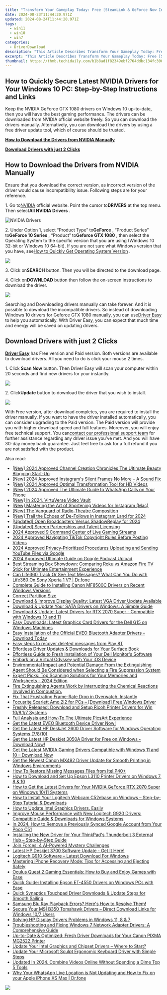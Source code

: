 ```yaml
---
title: "Transform Your Gameplay Today: Free [SteamLink & GeForce Now Integration] SteelSeries Engine for Win10"
date: 2024-08-23T11:44:20.971Z
updated: 2024-08-24T11:44:20.971Z
tags:
  - win11
  - win10
  - win7
categories:
  - DriverDownload
description: "This Article Describes Transform Your Gameplay Today: Free [SteamLink & GeForce Now Integration] SteelSeries Engine for Win10"
excerpt: "This Article Describes Transform Your Gameplay Today: Free [SteamLink & GeForce Now Integration] SteelSeries Engine for Win10"
thumbnail: https://thmb.techidaily.com/b1b8ad1f82349ebf2764ddbc134fc39036adf7776e409dbc4a59416ae2925dba.jpg
---
```


## How to Quickly Secure Latest NVIDIA Drivers for Your Windows 10 PC: Step-by-Step Instructions and Links

Keep the NVIDIA GeForce GTX 1080 drivers on Windows 10 up-to-date, then you will have the best gaming performance. The drivers can be downloaded from NVIDIA official website freely. So you can download the drivers manually. Alternatively, you can download the drivers by using a free driver update tool, which of course should be trusted.

[**How to Download the Drivers from NVIDIA Manually**](https://tools.techidaily.com/drivereasy/download/)

[**Download Drivers with just 2 Clicks**](https://tools.techidaily.com/drivereasy/download/)

## **How to Download the Drivers from NVIDIA Manually**

 Ensure that you download the correct version, as incorrect version of the driver would cause incompatibility issue. Following steps are for your reference.

 1\. Go to[NVIDIA](https://tools.techidaily.com/drivereasy/download/) official website. Point the cursor to**DRIVERS** at the top menu. Then select**All NVIDIA Drivers** .

![NVIDIA Drivers](https://images.drivereasy.com/wp-content/uploads/2016/09/img_57ccd935a0f0a.jpg)

 2\. Under Option 1, select “Product Type” to**GeForce** , “Product Series” to**GeForce 10 Series** , “Product” to**Geforce GTX 1080** , then select the Operating System to the specific version that you are using (Windows 10 32-bit or Windows 10 64-bit). If you are not sure what Windows version that you have, see[How to Quickly Get Operating System Version](https://tools.techidaily.com/drivereasy/download/) .

![](https://images.drivereasy.com/wp-content/uploads/2016/10/img_581410198d290.jpg)

 3\. Click on**SEARCH** button. Then you will be directed to the download page.

 4\. Click on**DOWNLOAD** button then follow the on-screen instructions to download the driver.

![](https://images.drivereasy.com/wp-content/uploads/2016/10/img_581412f0a2c64.jpg)

 Searching and Downloading drivers manually can take forever. And it is possible to download the incompatible drivers. So instead of downloading Windows 10 drivers for Geforce GTX 1080 manually, you can use[Driver Easy](https://tools.techidaily.com/drivereasy/download/) to help you automatically. With Driver Easy, you can expect that much time and energy will be saved on updating drivers.

## **Download Drivers with just 2 Clicks**

**[Driver Easy](https://tools.techidaily.com/drivereasy/download/)**  has Free version and Paid version. Both versions are available to download drivers. All you need to do is click your mouse 2 times.

1\. Click **Scan Now**  button. Then Driver Easy will scan your computer within 20 seconds and find new drivers for your instantly.  

![](https://images.drivereasy.com/wp-content/uploads/2017/04/img_58eca1022f7b7.png)

 2\. Click**Update** button to download the driver that you wish to install.

![](https://images.drivereasy.com/wp-content/uploads/2017/04/img_58eca27c67b42.jpg)

 With Free version, after download completes, you are required to install the driver manually. If you want to have the driver installed automatically, you can consider upgrading to the Paid version. The Paid version will provide you with higher download speed and full features. Moreover, you will enjoy free technical support. You can[contact our professional support team](https://tools.techidaily.com/drivereasy/download/) for further assistance regarding any driver issue you’ve met. And you will have 30-day money back guarantee. Just feel free to ask for a full refund if you are not satisfied with the product.

<ins class="adsbygoogle"
     style="display:block"
     data-ad-format="autorelaxed"
     data-ad-client="ca-pub-7571918770474297"
     data-ad-slot="1223367746"></ins>



<ins class="adsbygoogle"
     style="display:block"
     data-ad-client="ca-pub-7571918770474297"
     data-ad-slot="8358498916"
     data-ad-format="auto"
     data-full-width-responsive="true"></ins>

<span class="atpl-alsoreadstyle">Also read:</span>
<div><ul>
<li><a href="https://youtube-docs.techidaily.com/024-approved-channel-creation-chronicles-the-ultimate-beauty-blogging-start-up/"><u>[New] 2024 Approved  Channel Creation Chronicles  The Ultimate Beauty Blogging Start-Up</u></a></li>
<li><a href="https://facebook-video-recording.techidaily.com/new-2024-approved-instagrams-silent-frames-no-more-a-sound-fix/"><u>[New] 2024 Approved  Instagram's Silent Frames No More – A Sound Fix</u></a></li>
<li><a href="https://fox-glue.techidaily.com/new-2024-approved-optimal-transformation-tool-for-hd-videos/"><u>[New] 2024 Approved  Optimal Transformation Tool for HD Videos</u></a></li>
<li><a href="https://on-screen-recording.techidaily.com/new-2024-approved-the-ultimate-guide-to-whatsapp-calls-on-your-phone/"><u>[New] 2024 Approved  The Ultimate Guide to WhatsApp Calls on Your Phone</u></a></li>
<li><a href="https://screen-video-capture.techidaily.com/new-in-2024-virtuverse-video-vault/"><u>[New] In 2024, VirtuVerse Video Vault</u></a></li>
<li><a href="https://instagram-video-recordings.techidaily.com/new-mastering-the-art-of-shortening-videos-for-instagram-mac/"><u>[New] Mastering the Art of Shortening Videos for Instagram (Mac)</u></a></li>
<li><a href="https://some-guidance.techidaily.com/new-the-vanguard-of-radio-theatre-composition/"><u>[New] The Vanguard of Radio-Theatre Composition</u></a></li>
<li><a href="https://instagram-video-files.techidaily.com/new-trail-the-echoes-of-de-follows-in-instagram-land-for-2024/"><u>[New] Trail the Echoes of De-Follows in Instagram Land for 2024</u></a></li>
<li><a href="https://screen-mirroring-recording.techidaily.com/updated-open-broadcasters-versus-shadowreplay-for-2024/"><u>[Updated] Open Broadcasters Versus ShadowReplay for 2024</u></a></li>
<li><a href="https://extra-approaches.techidaily.com/updated-screen-partnerships-and-talent-licensing/"><u>[Updated] Screen Partnerships and Talent Licensing</u></a></li>
<li><a href="https://extra-lessons.techidaily.com/2024-approved-9-command-center-of-live-gaming-streams/"><u>2024 Approved  9 Command Center of Live Gaming Streams</u></a></li>
<li><a href="https://tiktok-video-recordings.techidaily.com/2024-approved-navigating-tiktok-copyright-rules-before-posting-videos/"><u>2024 Approved  Navigating TikTok Copyright Rules Before Posting Videos</u></a></li>
<li><a href="https://youtube-stream.techidaily.com/2024-approved-privacy-prioritized-procedures-uploading-and-sending-youtube-files-via-google/"><u>2024 Approved  Privacy-Prioritized Procedures  Uploading and Sending YouTube Files via Google</u></a></li>
<li><a href="https://fox-direct.techidaily.com/2024-approved-ultimate-guide-on-google-podcast-upload/"><u>2024 Approved  Ultimate Guide on Google Podcast Upload</u></a></li>
<li><a href="https://win-amazing.techidaily.com/best-streaming-box-showdown-comparing-roku-vs-amazon-fire-tv-stick-for-ultimate-entertainment-experience/"><u>Best Streaming Box Showdown: Comparing Roku vs Amazon Fire TV Stick for Ultimate Entertainment Experience</u></a></li>
<li><a href="https://fake-location.techidaily.com/can-life360-track-or-see-text-messages-what-can-you-do-with-life360-on-sony-xperia-1-v-drfone-by-drfone-virtual-android/"><u>Can Life360 Track Or See Text Messages? What Can You Do with Life360 On Sony Xperia 1 V? | Dr.fone</u></a></li>
<li><a href="https://win-amazing.techidaily.com/complete-guide-to-installing-canon-mf8500c-drivers-on-recent-windows-versions/"><u>Complete Guide to Installing Canon MF8500C Drivers on Recent Windows Versions</u></a></li>
<li><a href="https://hardware-updates.techidaily.com/correct-partition-size/"><u>Correct Partition Size</u></a></li>
<li><a href="https://win-amazing.techidaily.com/download-and-improve-display-quality-latest-vga-driver-update-available/"><u>Download & Improve Display Quality: Latest VGA Driver Update Available</u></a></li>
<li><a href="https://win-amazing.techidaily.com/download-and-update-your-sata-drivers-on-windows-a-simple-guide/"><u>Download & Update Your SATA Drivers on Windows: A Simple Guide</u></a></li>
<li><a href="https://win-amazing.techidaily.com/download-and-update-latest-drivers-for-rtx-2070-super-compatible-with-windows-10-and-11/"><u>Download & Update: Latest Drivers for RTX 2070 Super - Compatible with Windows 10 and 11</u></a></li>
<li><a href="https://win-amazing.techidaily.com/easy-downloads-latest-graphics-card-drivers-for-the-dell-g15-on-windows-machines/"><u>Easy Downloads: Latest Graphics Card Drivers for the Dell G15 on Windows Machines</u></a></li>
<li><a href="https://win-amazing.techidaily.com/easy-installation-of-the-official-eveo-bluetooth-adapter-drivers-download-today/"><u>Easy Installation of the Official EVEO Bluetooth Adapter Drivers – Download Today</u></a></li>
<li><a href="https://phone-solutions.techidaily.com/easy-steps-to-recover-deleted-messages-from-play-8t-by-fonelab-android-recover-messages/"><u>Easy steps to recover deleted messages from Play 8T</u></a></li>
<li><a href="https://win-amazing.techidaily.com/1722969572310-effortless-driver-updates-and-downloads-for-your-surface-book/"><u>Effortless Driver Updates & Downloads for Your Surface Book</u></a></li>
<li><a href="https://win-amazing.techidaily.com/effortless-guide-to-fresh-installation-of-your-dell-monitors-software/"><u>Effortless Guide to Fresh Installation of Your Dell Monitor's Software</u></a></li>
<li><a href="https://extra-information.techidaily.com/embark-on-a-virtual-odyssey-with-your-ios-device/"><u>Embark on a Virtual Odyssey with Your iOS Device</u></a></li>
<li><a href="https://win-amazing.techidaily.com/1722957464135-environmental-impact-and-potential-damage-from-the-extinguishing-agent-should-be-considered-when-selecting-a-fire-suppression-system/"><u>Environmental Impact and Potential Damage From the Extinguishing Agent Should Be Considered when Selecting a Fire Suppression System</u></a></li>
<li><a href="https://buynow-info.techidaily.com/expert-picks-top-scanning-solutions-for-your-memories-and-worksheets-2024-edition/"><u>Expert Picks: Top Scanning Solutions for Your Memories and Worksheets - 2024 Edition</u></a></li>
<li><a href="https://win-amazing.techidaily.com/fire-extinguishing-agents-work-by-interrupting-the-chemical-reactions-involved-in-combustion/"><u>Fire Extinguishing Agents Work by Interrupting the Chemical Reactions Involved in Combustion.</u></a></li>
<li><a href="https://win-answers.techidaily.com/fix-that-frustrating-frame-rate-drop-in-overwatch-instantly/"><u>Fix That Frustrating Frame-Rate Drop in Overwatch, Instantly</u></a></li>
<li><a href="https://win-amazing.techidaily.com/focusrite-scarlett-amo-2i2-for-pcs-download-free-windows-driver/"><u>Focusrite Scarlett Amo 2I2 for PCs – [Download] Free Windows Driver</u></a></li>
<li><a href="https://win-amazing.techidaily.com/freshly-released-download-and-setup-ricoh-printer-drivers-for-win-10817-systems/"><u>Freshly Released: Download and Setup Ricoh Printer Drivers for Win 10/8.1/7 Systems</u></a></li>
<li><a href="https://extra-resources.techidaily.com/full-analysis-and-how-to-the-ultimate-picsart-experience/"><u>Full Analysis and How-To  The Ultimate PicsArt Experience</u></a></li>
<li><a href="https://win-amazing.techidaily.com/get-the-latest-eveo-bluetooth-device-driver-now/"><u>Get the Latest EVEO Bluetooth Device Driver Now!</u></a></li>
<li><a href="https://win-amazing.techidaily.com/get-the-latest-hp-deskjet-2600-driver-software-for-windows-operating-systems-7810/"><u>Get the Latest HP DeskJet 2600 Driver Software for Windows Operating Systems (7/8/10)</u></a></li>
<li><a href="https://win-amazing.techidaily.com/get-the-latest-hp-deskjet-3050a-driver-for-free-on-windows-download-now/"><u>Get the Latest HP Deskjet 3050A Driver for Free on Windows - Download Now!</u></a></li>
<li><a href="https://win-amazing.techidaily.com/get-the-latest-nvidia-gaming-drivers-compatible-with-windows-11-and-10-download-now/"><u>Get the Latest NVIDIA Gaming Drivers Compatible with Windows 11 and 10 – Download Now</u></a></li>
<li><a href="https://win-amazing.techidaily.com/get-the-newest-canon-mx492-driver-update-for-smooth-printing-in-windows-environments/"><u>Get the Newest Canon MX492 Driver Update for Smooth Printing in Windows Environments</u></a></li>
<li><a href="https://blog-min.techidaily.com/how-to-restore-missing-messages-files-from-itel-p40plus-by-fonelab-android-recover-messages/"><u>How To  Restore Missing Messages Files from Itel P40+</u></a></li>
<li><a href="https://win-amazing.techidaily.com/how-to-download-and-set-up-epson-l3110-printer-drivers-on-windows-7-8-and-10/"><u>How to Download and Set Up Epson L3110 Printer Drivers on Windows 7, 8 & 10</u></a></li>
<li><a href="https://win-amazing.techidaily.com/how-to-get-the-latest-drivers-for-your-nvidia-geforce-rtx-2070-super-on-windows-1011-systems/"><u>How to Get the Latest Drivers for Your NVIDIA GeForce RTX 2070 Super on Windows 10/11 Systems</u></a></li>
<li><a href="https://win-amazing.techidaily.com/how-to-install-your-logitech-webcam-c52ebase-on-windows-step-by-step-tutorial-and-downloads/"><u>How to Install Your Logitech Webcam C52ebase on Windows – Step-by-Step Tutorial & Downloads</u></a></li>
<li><a href="https://win-amazing.techidaily.com/1722977381892-how-to-update-intel-graphics-drivers-easily/"><u>How to Update Intel Graphics Drivers. Easily</u></a></li>
<li><a href="https://win-amazing.techidaily.com/improve-mouse-performance-with-new-logitech-g920-drivers-compatible-guide-and-downloads-for-windows-systems/"><u>Improve Mouse Performance with New Logitech G920 Drivers: Compatible Guide & Downloads for Windows Systems</u></a></li>
<li><a href="https://easy-unlock-android.techidaily.com/in-2024-how-to-remove-a-previously-synced-google-account-from-your-poco-c51-by-drfone-android/"><u>In 2024, How to Remove a Previously Synced Google Account from Your Poco C51</u></a></li>
<li><a href="https://win-amazing.techidaily.com/installing-the-new-driver-for-your-thinkpads-thunderbolt-3-external-hub-step-by-step-guide/"><u>Installing the New Driver for Your ThinkPad's Thunderbolt 3 External Hub – Step-by-Step Guide</u></a></li>
<li><a href="https://games-able.techidaily.com/join-forces-4-ai-powered-mystery-challenges/"><u>Join Forces: 4 AI-Powered Mystery Challenges</u></a></li>
<li><a href="https://driver-download.techidaily.com/latest-hp-deskjet-3700-software-update-get-it-here/"><u>Latest HP Deskjet 3700 Software Update - Get It Here!</u></a></li>
<li><a href="https://win-amazing.techidaily.com/1722975472571-logitech-g910-software-latest-download-for-windows/"><u>Logitech G910 Software – Latest Download For Windows</u></a></li>
<li><a href="https://tech-renaissance.techidaily.com/mastering-iphone-recovery-mode-tips-for-accessing-and-ejecting-safely/"><u>Mastering iPhone Recovery Mode: Tips for Accessing and Ejecting Safely</u></a></li>
<li><a href="https://tech-recovery.techidaily.com/oculus-quest-2-gaming-essentials-how-to-buy-and-enjoy-games-with-ease/"><u>Oculus Quest 2 Gaming Essentials: How to Buy and Enjoy Games with Ease</u></a></li>
<li><a href="https://win-amazing.techidaily.com/quick-guide-installing-epson-et-4550-drivers-on-windows-pcs-with-ease/"><u>Quick Guide: Installing Epson ET-4550 Drivers on Windows PCs with Ease</u></a></li>
<li><a href="https://win-amazing.techidaily.com/quick-synaptics-touchpad-driver-downloads-and-update-steps-for-smooth-sailing/"><u>Quick Synaptics Touchpad Driver Downloads & Update Steps for Smooth Sailing</u></a></li>
<li><a href="https://win-amazing.techidaily.com/1722971394121-samsung-blu-ray-playback-errors-heres-how-to-resolve-them/"><u>Samsung Blu Ray Playback Errors? Here's How to Resolve Them!</u></a></li>
<li><a href="https://win-amazing.techidaily.com/secure-your-msi-b350-tomahawk-drivers-direct-download-links-for-windows-107-users/"><u>Secure Your MSI B350 Tomahawk Drivers – Direct Download Links for Windows 10/7 Users</u></a></li>
<li><a href="https://win-amazing.techidaily.com/solving-hp-display-drivers-problems-in-windows-11-8-and-7/"><u>Solving HP Display Drivers Problems in Windows 11, 8 & 7</u></a></li>
<li><a href="https://win-amazing.techidaily.com/troubleshooting-and-fixing-windows-7-network-adapter-drivers-a-comprehensive-guide/"><u>Troubleshooting and Fixing Windows 7 Network Adapter Drivers: A Comprehensive Guide</u></a></li>
<li><a href="https://win-amazing.techidaily.com/up-to-date-and-optimized-fresh-driver-downloads-for-your-canon-pixma-mg2522-printer/"><u>Up-to-Date & Optimized: Fresh Driver Downloads for Your Canon PIXMA MG2522 Printer</u></a></li>
<li><a href="https://win-amazing.techidaily.com/update-your-intel-graphics-and-chipset-drivers-where-to-start/"><u>Update Your Intel Graphics and Chipset Drivers – Where to Start?</u></a></li>
<li><a href="https://win-amazing.techidaily.com/update-your-microsoft-sculpt-ergonomic-keyboard-driver-with-simple-steps/"><u>Update Your Microsoft Sculpt Ergonomic Keyboard Driver with Simple Steps</u></a></li>
<li><a href="https://ai-video-apps.techidaily.com/updated-in-2024-combine-videos-online-without-spending-a-dime-top-5-tools/"><u>Updated In 2024, Combine Videos Online Without Spending a Dime Top 5 Tools</u></a></li>
<li><a href="https://location-social.techidaily.com/why-your-whatsapp-live-location-is-not-updating-and-how-to-fix-on-your-apple-iphone-xs-max-drfone-by-drfone-virtual-ios/"><u>Why Your WhatsApp Live Location is Not Updating and How to Fix on your Apple iPhone XS Max | Dr.fone</u></a></li>
</ul></div>

<!-- affiliate ads begin -->
<a href="https://shop.systoolsgroup.com/affiliate.php?ACCOUNT=SYSTOOBY&AFFILIATE=108875&PATH=https%3A%2F%2Fwww.systoolsgroup.com%3FAFFILIATE%3D108875%26RESOURCE%3D%2BSysTools%2BPDF%2BUnlocker"><img src="https://www.systoolsgroup.com/box/pdf-unlocker.png" border="0"></a>
<!-- affiliate ads end -->